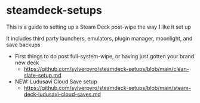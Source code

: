 # steamdeck-setups

This is a guide to setting up a Steam Deck post-wipe the way **I** like it set up

It includes third party launchers, emulators, plugin manager, moonlight, and save backups

* First things to do post full-system-wipe, or having just gotten your brand new deck
  * https://github.com/sylverpyro/steamdeck-setups/blob/main/clean-slate-setup.md
* NEW: Ludusavi Cloud Save setup
  * https://github.com/sylverpyro/steamdeck-setups/blob/main/steam-deck-ludusavi-cloud-saves.md
